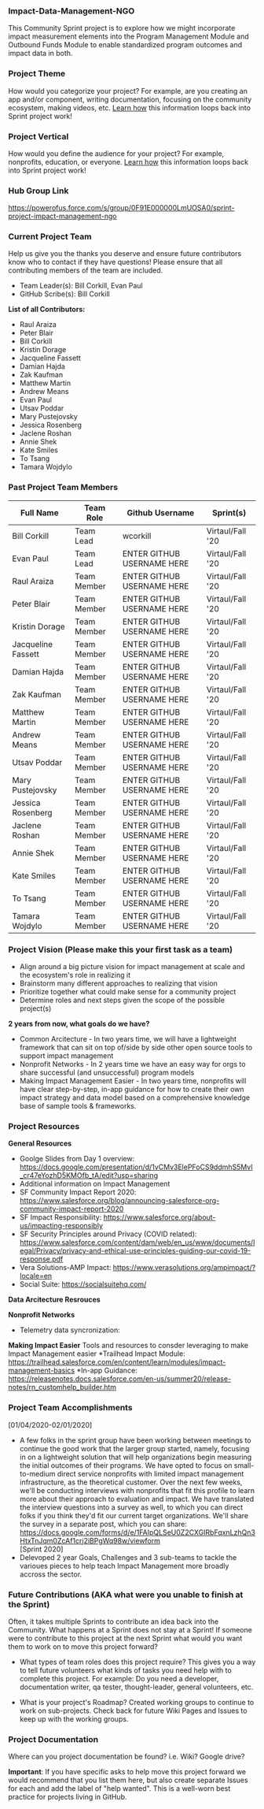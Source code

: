 ### Impact-Data-Management-NGO
This Community Sprint project is to explore how we might incorporate impact measurement elements into the Program Management Module and Outbound Funds Module to enable standardized program outcomes and impact data in both.


### Project Theme
How would you categorize your project? For example, are you creating an app and/or component, writing documentation, focusing on the community ecosystem, making videos, etc. [Learn how](https://github.com/SFDO-Community-Sprints/Welcome/wiki/SFDO-Community-Sprints-Topic-Overview) this information loops back into Sprint project work!

### Project Vertical
How would you define the audience for your project? For example, nonprofits, education, or everyone. [Learn how](https://github.com/SFDO-Community-Sprints/Welcome/wiki/SFDO-Community-Sprints-Topic-Overview) this information loops back into Sprint project work!

### Hub Group Link
https://powerofus.force.com/s/group/0F91E000000LmUOSA0/sprint-project-impact-management-ngo

### Current Project Team
Help us give you the thanks you deserve and ensure future contributors know who to contact if they have questions! Please ensure that all contributing members of the team are included.
* Team Leader(s): Bill Corkill, Evan Paul
* GitHub Scribe(s): Bill Corkill

**List of all Contributors:**
* Raul Araiza
* Peter Blair
* Bill Corkill
* Kristin Dorage
* Jacqueline Fassett
* Damian Hajda
* Zak Kaufman
* Matthew Martin
* Andrew Means
* Evan Paul
* Utsav Poddar
* Mary Pustejovsky
* Jessica Rosenberg
* Jaclene Roshan
* Annie Shek
* Kate Smiles
* To Tsang
* Tamara Wojdylo


### Past Project Team Members

Full Name          | Team Role             | Github Username              | Sprint(s)
------------       | -------------         | -------------                | -------------
Bill Corkill       | Team Lead             | wcorkill                     | Virtaul/Fall '20
Evan Paul          | Team Lead             | ENTER GITHUB USERNAME HERE   | Virtaul/Fall '20
Raul Araiza        | Team Member           | ENTER GITHUB USERNAME HERE   | Virtaul/Fall '20
Peter Blair        | Team Member           | ENTER GITHUB USERNAME HERE   | Virtaul/Fall '20
Kristin Dorage     | Team Member           | ENTER GITHUB USERNAME HERE   | Virtaul/Fall '20
Jacqueline Fassett | Team Member           | ENTER GITHUB USERNAME HERE   | Virtaul/Fall '20
Damian Hajda       | Team Member           | ENTER GITHUB USERNAME HERE   | Virtaul/Fall '20
Zak Kaufman        | Team Member           | ENTER GITHUB USERNAME HERE   | Virtaul/Fall '20
Matthew Martin     | Team Member           | ENTER GITHUB USERNAME HERE   | Virtaul/Fall '20
Andrew Means       | Team Member           | ENTER GITHUB USERNAME HERE   | Virtaul/Fall '20
Utsav Poddar       | Team Member           | ENTER GITHUB USERNAME HERE   | Virtaul/Fall '20
Mary Pustejovsky   | Team Member           | ENTER GITHUB USERNAME HERE   | Virtaul/Fall '20
Jessica Rosenberg  | Team Member           | ENTER GITHUB USERNAME HERE   | Virtaul/Fall '20
Jaclene Roshan     | Team Member           | ENTER GITHUB USERNAME HERE   | Virtaul/Fall '20
Annie Shek         | Team Member           | ENTER GITHUB USERNAME HERE   | Virtaul/Fall '20
Kate Smiles        | Team Member           | ENTER GITHUB USERNAME HERE   | Virtaul/Fall '20
To Tsang           | Team Member           | ENTER GITHUB USERNAME HERE   | Virtaul/Fall '20
Tamara Wojdylo     | Team Member           | ENTER GITHUB USERNAME HERE   | Virtaul/Fall '20



### Project Vision (Please make this your first task as a team)

* Align around a big picture vision for impact management at scale and the ecosystem's role in realizing it
* Brainstorm many different approaches to realizing that vision
* Prioritize together what could make sense for a community project
* Determine roles and next steps given the scope of the possible project(s)

**2 years from now, what goals do we have?**
* Common Arcitecture - In two years time,  we will have a lightweight framework that can  sit on top of/side by side other open source tools to support impact management
* Nonprofit Networks - In 2 years time we have an easy way for orgs to share successful (and unsuccessful) program models
* Making Impact Management Easier - In two years time, nonprofits will have clear step-by-step, in-app guidance for how to create their own impact strategy and data model based on a comprehensive knowledge base of sample tools & frameworks.

### Project Resources

**General Resources**
* Goolge Slides from Day 1 overview: https://docs.google.com/presentation/d/1vCMv3ElePFoCS9ddmhS5MvI_cr47eYozhD5KMOfb_tA/edit?usp=sharing
* Additional information on Impact Management
 * SF Community Impact Report 2020: https://www.salesforce.org/blog/announcing-salesforce-org-community-impact-report-2020
 * SF Impact Responsibility: https://www.salesforce.org/about-us/impacting-responsibly
 * SF Security Principles around Privacy (COVID related): https://www.salesforce.com/content/dam/web/en_us/www/documents/legal/Privacy/privacy-and-ethical-use-principles-guiding-our-covid-19-response.pdf
* Vera Solutions-AMP Impact: https://www.verasolutions.org/ampimpact/?locale=en
* Social Suite: https://socialsuitehq.com/

**Data Arcitecture Resrouces**


**Nonprofit Networks**
* Telemetry data syncronization:


**Making Impact Easier**
Tools and resources to consder leveraging to make Impact Management easier
*Trailhead Impact Module: https://trailhead.salesforce.com/en/content/learn/modules/impact-management-basics
*In-app Guidance: https://releasenotes.docs.salesforce.com/en-us/summer20/release-notes/rn_customhelp_builder.htm

### Project Team Accomplishments
[01/04/2020-02/01/2020]
* A few folks in the sprint group have been working between meetings to continue the good work that the larger group started, namely, focusing in on a lightweight solution that will help organizations begin measuring the initial outcomes of their programs. We have opted to focus on small-to-medium direct service nonprofits with limited impact management infrastructure, as the theoretical customer. Over the next few weeks, we'll be conducting interviews with nonprofits that fit this profile to learn more about their approach to evaluation and impact. We have translated the interview questions into a survey as well, to which you can direct folks if you think they'd fit our current target organizations. We'll share the survey in a separate post, which you can share: https://docs.google.com/forms/d/e/1FAIpQLSeU0Z2CXGIRbFqxnLzhQn3HtxTnJqm0ZcAf1crj2iBPgWq98w/viewform  
[Sprint 2020]
* Delevoped 2 year Goals, Challenges and 3 sub-teams to tackle the varioues pieces to help teach Impact Management more broadly accross the sector.


### Future Contributions (AKA what were you unable to finish at the Sprint)
Often, it takes multiple Sprints to contribute an idea back into the Community. What happens at a Sprint does not stay at a Sprint! If someone were to contribute to this project at the next Sprint what would you want them to work on to move this project forward?<br>

* What types of team roles does this project require? This gives you a way to tell future volunteers what kinds of tasks you need help with to complete this project. For example: Do you need a developer, documentation writer, qa tester, thought-leader, general volunteers, etc.

* What is your project's Roadmap?
Created working groups to continue to work on sub-projects. Check back for future Wiki Pages and Issues to keep up with the working groups.

### Project Documentation
Where can you project documentation be found? i.e. Wiki? Google drive?

**Important**: If you have specific asks to help move this project forward we would recommend that you list them here, but also create separate Issues for each and add the label of "help wanted". This is a well-worn best practice for projects living in GitHub.
